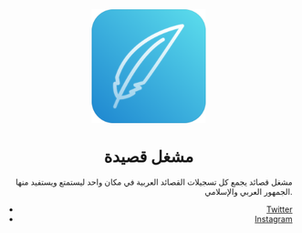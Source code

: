 <div align="center">
  <img src="Assets/icon.png" alt="Qasida Player Icon" width="200" height="200">
</div>

<h1 align="center">مشغل قصيدة</h1>

<div align="right">

مشغل قصائد يجمع كل تسجيلات القصائد العربية في مكان واحد ليستمتع ويستفيد منها الجمهور العربي والإسلامي.

- [Twitter](https://x.com/hyn_slm)
- [Instagram](https://www.instagram.com/hayansl/)

</div>
